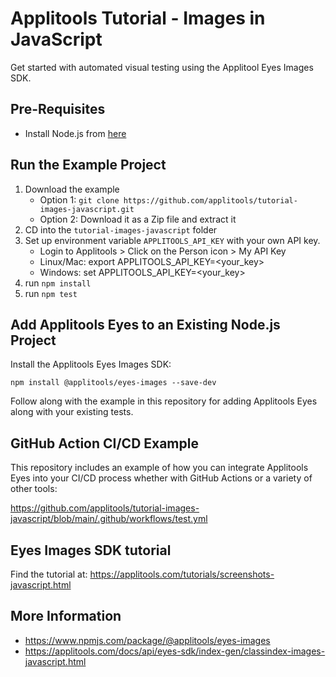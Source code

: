 # Applitools Tutorial - Images in JavaScript

Get started with automated visual testing using the Applitool Eyes Images SDK.

## Pre-Requisites
* Install Node.js from [here](https://nodejs.org/en/)

## Run the Example Project
1. Download the example
    * Option 1: `git clone https://github.com/applitools/tutorial-images-javascript.git`
    * Option 2: Download it as a Zip file and extract it
2. CD into the `tutorial-images-javascript` folder
3. Set up environment variable `APPLITOOLS_API_KEY` with your own API key.
    * Login to Applitools > Click on the Person icon > My API Key
    * Linux/Mac: export APPLITOOLS_API_KEY=<your_key>
    * Windows: set APPLITOOLS_API_KEY=<your_key>
4. run `npm install`
5. run `npm test`


## Add Applitools Eyes to an Existing Node.js Project

Install the Applitools Eyes Images SDK:

```
npm install @applitools/eyes-images --save-dev
```

Follow along with the example in this repository for adding Applitools Eyes along with your existing tests.

## GitHub Action CI/CD Example

This repository includes an example of how you can integrate Applitools Eyes into your CI/CD process whether with GitHub Actions or a variety of other tools:

https://github.com/applitools/tutorial-images-javascript/blob/main/.github/workflows/test.yml

## Eyes Images SDK tutorial

Find the tutorial at: https://applitools.com/tutorials/screenshots-javascript.html

## More Information
* https://www.npmjs.com/package/@applitools/eyes-images
* https://applitools.com/docs/api/eyes-sdk/index-gen/classindex-images-javascript.html
